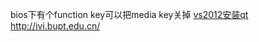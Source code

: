 bios下有个function key可以把media key关掉
[vs2012安装qt](http://blog.csdn.net/wangell/article/details/18380859)
http://ivi.bupt.edu.cn/
